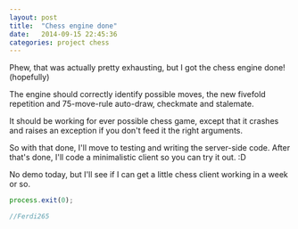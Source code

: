```yaml
---
layout: post
title:  "Chess engine done"
date:   2014-09-15 22:45:36
categories: project chess
---
```


Phew, that was actually pretty exhausting, but I got the chess engine done! (hopefully)

The engine should correctly identify possible moves, the new fivefold repetition and 75-move-rule auto-draw, checkmate and stalemate.

It should be working for ever possible chess game, except that it crashes and raises an exception if you don't feed it the right arguments.

So with that done, I'll move to testing and  writing the server-side code. After that's done, I'll code a minimalistic client so you can try it out. :D

No demo today, but I'll see if I can get a little chess client working in a week or so.

```js
process.exit(0);

//Ferdi265
```
